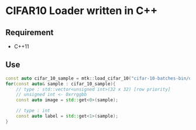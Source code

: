 # CIFAR10 Loader written in C++

## Requirement

- C++11

## Use

```cpp
const auto cifar_10_sample = mtk::load_cifar_10("cifar-10-batches-bin/data_batch_1.bin");
for(const auto& sample : cifar_10_sample){
	// type : std::vector<unsigned int>(32 x 32) [row priority]
	// unsigned int <- 0xrrggbb
	const auto image = std::get<0>(sample);

	// type : int
	const auto label = std::get<1>(sample);
}
```
